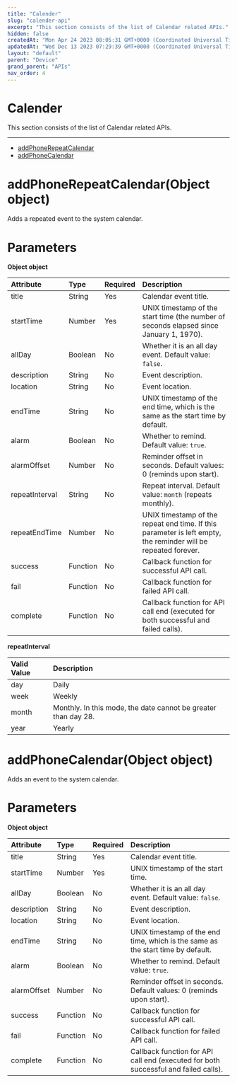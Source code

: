```yaml
---
title: "Calender"
slug: "calender-api"
excerpt: "This section consists of the list of Calendar related APIs."
hidden: false
createdAt: "Mon Apr 24 2023 08:05:31 GMT+0000 (Coordinated Universal Time)"
updatedAt: "Wed Dec 13 2023 07:29:39 GMT+0000 (Coordinated Universal Time)"
layout: "default"
parent: "Device"
grand_parent: "APIs"
nav_order: 4
---
```

# Calender 
This section consists of the list of Calendar related APIs.

***

- [ addPhoneRepeatCalendar](calender-api#addphonerepeatcalendarobject-object)
- [addPhoneCalendar](calender-api#addphonecalendarobject-object)

# addPhoneRepeatCalendar(Object object)

Adds a repeated event to the system calendar.

# Parameters

**Object object**

| Attribute      | Type     | Required | Description                                                                                                    |
| :------------- | :------- | :------- | :------------------------------------------------------------------------------------------------------------- |
| title          | String   | Yes      | Calendar event title.                                                                                          |
| startTime      | Number   | Yes      | UNIX timestamp of the start time (the number of seconds elapsed since January 1, 1970).                        |
| allDay         | Boolean  | No       | Whether it is an all day event. Default value: `false`.                                                        |
| description    | String   | No       | Event description.                                                                                             |
| location       | String   | No       | Event location.                                                                                                |
| endTime        | String   | No       | UNIX timestamp of the end time, which is the same as the start time by default.                                |
| alarm          | Boolean  | No       | Whether to remind. Default value: `true`.                                                                      |
| alarmOffset    | Number   | No       | Reminder offset in seconds. Default values: 0 (reminds upon start).                                            |
| repeatInterval | String   | No       | Repeat interval. Default value: `month` (repeats monthly).                                                     |
| repeatEndTime  | Number   | No       | UNIX timestamp of the repeat end time. If this parameter is left empty, the reminder will be repeated forever. |
| success        | Function | No       | Callback function for successful API call.                                                                     |
| fail           | Function | No       | Callback function for failed API call.                                                                         |
| complete       | Function | No       | Callback function for API call end (executed for both successful and failed calls).                            |

**repeatInterval**

| Valid Value | Description                                                    |
| :---------- | :------------------------------------------------------------- |
| day         | Daily                                                          |
| week        | Weekly                                                         |
| month       | Monthly. In this mode, the date cannot be greater than day 28. |
| year        | Yearly                                                         |

# addPhoneCalendar(Object object)

Adds an event to the system calendar.

# Parameters

**Object object**

| Attribute   | Type     | Required | Description                                                                         |
| :---------- | :------- | :------- | :---------------------------------------------------------------------------------- |
| title       | String   | Yes      | Calendar event title.                                                               |
| startTime   | Number   | Yes      | UNIX timestamp of the start time.                                                   |
| allDay      | Boolean  | No       | Whether it is an all day event. Default value: `false`.                             |
| description | String   | No       | Event description.                                                                  |
| location    | String   | No       | Event location.                                                                     |
| endTime     | String   | No       | UNIX timestamp of the end time, which is the same as the start time by default.     |
| alarm       | Boolean  | No       | Whether to remind. Default value: `true`.                                           |
| alarmOffset | Number   | No       | Reminder offset in seconds. Default values: 0 (reminds upon start).                 |
| success     | Function | No       | Callback function for successful API call.                                          |
| fail        | Function | No       | Callback function for failed API call.                                              |
| complete    | Function | No       | Callback function for API call end (executed for both successful and failed calls). |
